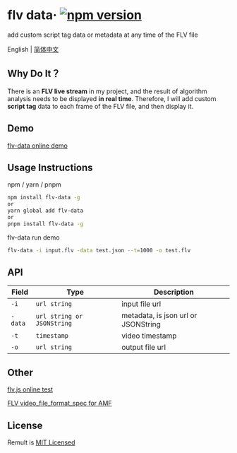 # flv data&middot; [![npm version](https://img.shields.io/npm/v/flv-data)](https://www.npmjs.com/package/flv-data)

add custom script tag data or metadata at any time of the FLV file

English | [简体中文](./README.zh-CN.md)

## Why Do It？
There is an **FLV live stream** in my project, and the result of algorithm analysis needs to be displayed **in real time**. Therefore, I will add custom **script tag** data to each frame of the FLV file, and then display it.

## Demo
[flv-data online demo](https://zhuguibiao.github.io/flv-data)

## Usage Instructions
npm / yarn / pnpm

```bash
npm install flv-data -g
or 
yarn global add flv-data
or
pnpm install flv-data -g
```

flv-data run demo
``` bash
flv-data -i input.flv -data test.json --t=1000 -o test.flv
```  

## API

| Field   | Type                       | Description                      |
| ------- | -------------------------- | -------------------------------- |
| `-i`    | `url string`               | input file url|
| `-data` | `url string or JSONString` | metadata, is json url  or JSONString |
| `-t`    | `timestamp`                | video timestamp |
| `-o`    | `url string`               | output file url


## Other
[flv.js online test](http://bilibili.github.io/flv.js/demo/)

[FLV video_file_format_spec for AMF](https://rtmp.veriskope.com/pdf/video_file_format_spec_v10.pdf)
## License
Remult is [MIT Licensed](./LICENSE)
